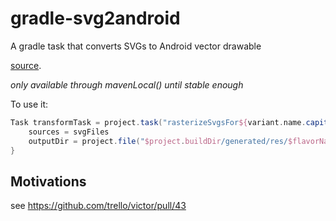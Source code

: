 # gradle-svg2android

A gradle task that converts SVGs to Android vector drawable

[source](https://android.googlesource.com/platform/tools/base/+/master/sdk-common/src/main/java/com/android/ide/common/vectordrawable).

_only available through mavenLocal() until stable enough_

To use it:
```groovy
Task transformTask = project.task("rasterizeSvgsFor${variant.name.capitalize()}", type: SVG2AndroidTask) {
    sources = svgFiles
    outputDir = project.file("$project.buildDir/generated/res/$flavorName/$buildType.name/svg/")
}
```

## Motivations
see https://github.com/trello/victor/pull/43
